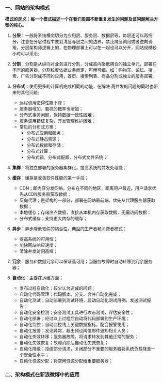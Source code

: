 ### 一、网站的架构模式
**模式的定义：每一个模式描述一个在我们周围不断重复发生的问题及该问题解决方案的核心。**

1. **分层**：一般将系统横向切分为应用层、服务层、数据层等，每层还可以再细分，注意在分层过程中要划清层与层之间的边界，禁止跨层调用或者逆向调用，分层架构师逻辑上的，在物理部署上可以在一起也可以分开，网站规模较小时可以采用;
2. **分割**：分割是从纵向对业务进行分割，分成高内聚低耦合的独立单元，部署在不同的服务器，分割粒度依据业务而定，可粗可细，如：购物车、论坛、搜索、广告分割成不同的应用，首页、搜索列表、商品分割成独立的服务部署;
3. **分布式**：使用更多的计算机完成相同的功能，在解决 高并发的问题的同时也带来的其他问题;
    - 远程调用使得性能下降；
    - 服务器增加，宕机的概率也增加；
    - 分布式事务问题，保持数据一致性困难；
    - 服务调用错综复杂，开发管理维护困难；
    - 常见的分布式方案：
        - 分布式应用和服务；
        - 分布式静态资源；
        - 分布式数据和存储；
        - 分布式计算；
        - 分布式锁，分布式配置，分布式文件系统；

4. **集群**：将独立部署的服务器集群化，提高系统的并发处理能；
5. **缓存**：缓存是改善软件性能的第一手段；
    - CDN；即内容分发网络，分布在不同的地区，距离用户最近，用户请求优先从CDN服务器获取数据；
    - 反向代理；是架构的一部分，部署在网站最前端，优先从代理服务器获取数据；
    - 本地缓存；存储热点数据，直接从本机内存获取数据，无需访问数据；
    - 分布式缓存；支持更大内存的缓存；
6. **异步**：异步降低软件的耦合性，典型的生产者和消费者模式；
    - 提高系统的可用性；
    - 加快网站响应速度；
    - 清除并发访问高峰；
7. **冗余**：服务和数据冗余可以保证高可用；当服务故障时自动转移到冗余服务器；
8. **自动化**：主要在运维方面；
    - 发布过程自动化；较少认为造成的问题；
    - 自动化代码管理；代码版本、分支、合并自动化完成；
    - 自动化测试；自动部署到测试环境，启动自动化测试用例，发送测试报告；
    - 自动化安全检测；安全测试工具进行攻击测试，评估安全性；
    - 自动化部署；经过以上过程后自动将代码部署到生产环境；
    - 自动化监控；自动监控线上关键数据指标，配合报警使用；
    - 自动化报警；发现异常，超出预设阈值邮件通知相关人员；
    - 自动化失效转移；服务器故障，将请求转发到其他正常的服务；
    - 自动化失效恢复；故障消除后自动化失效恢复；
    - 自动化降级；拒绝部分请求，关闭部分不重要的服务器将系统负载降至一个安全性水平；
    - 自动化资源分配；将空闲资源分配给重要服务器；
### 二、架构模式在新浪微博中的应用